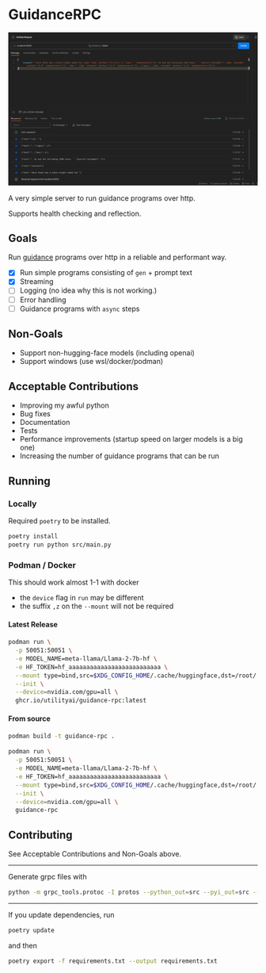 # GuidanceRPC

![img.png](img.png)

A very simple server to run guidance programs over http.

Supports health checking and reflection.

## Goals

Run [guidance](https://github.com/guidance-ai/guidance) programs over http in a reliable and performant way.

- [x] Run simple programs consisting of `gen` + prompt text
- [x] Streaming
- [ ] Logging (no idea why this is not working.)
- [ ] Error handling
- [ ] Guidance programs with `async` steps

## Non-Goals

- Support non-hugging-face models (including openai)
- Support windows (use wsl/docker/podman)

## Acceptable Contributions

- Improving my awful python
- Bug fixes
- Documentation
- Tests
- Performance improvements (startup speed on larger models is a big one)
- Increasing the number of guidance programs that can be run

## Running

### Locally

Required `poetry` to be installed.

```bash
poetry install
poetry run python src/main.py
```

### Podman / Docker

This should work almost 1-1 with docker
- the `device` flag in `run` may be different
- the suffix `,z` on the `--mount` will not be required

#### Latest Release

```bash
podman run \
  -p 50051:50051 \
  -e MODEL_NAME=meta-llama/Llama-2-7b-hf \
  -e HF_TOKEN=hf_aaaaaaaaaaaaaaaaaaaaaaaaaa \
  --mount type=bind,src=$XDG_CONFIG_HOME/.cache/huggingface,dst=/root/.cache/huggingface,z \
  --init \
  --device=nvidia.com/gpu=all \
  ghcr.io/utilityai/guidance-rpc:latest
```

#### From source


```bash
podman build -t guidance-rpc .
```

```bash
podman run \
  -p 50051:50051 \
  -e MODEL_NAME=meta-llama/Llama-2-7b-hf \
  -e HF_TOKEN=hf_aaaaaaaaaaaaaaaaaaaaaaaaaa \
  --mount type=bind,src=$XDG_CONFIG_HOME/.cache/huggingface,dst=/root/.cache/huggingface,z \
  --init \
  --device=nvidia.com/gpu=all \
  guidance-rpc
```

## Contributing

See Acceptable Contributions and Non-Goals above.

___
Generate grpc files with

```bash
python -m grpc_tools.protoc -I protos --python_out=src --pyi_out=src --grpc_python_out=src protos/guidance.proto
```
___
If you update dependencies, run

```bash
poetry update
```

and then

```bash
poetry export -f requirements.txt --output requirements.txt
```

